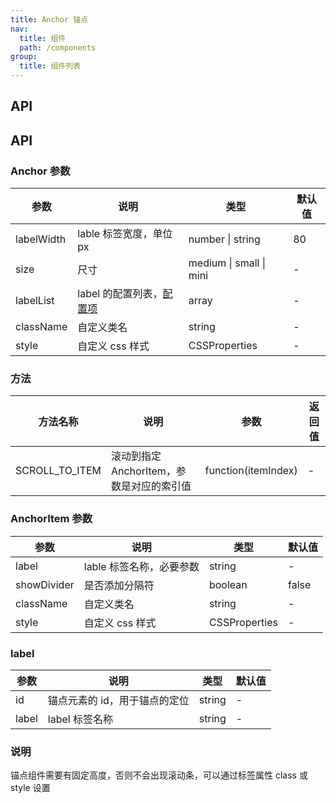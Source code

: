 ```yaml
---
title: Anchor 锚点
nav:
  title: 组件
  path: /components
group:
  title: 组件列表
---
```


## API

## API

### Anchor 参数

| 参数       | 说明                               | 类型                    | 默认值 |
| ---------- | ---------------------------------- | ----------------------- | ------ |
| labelWidth | lable 标签宽度，单位 px            | number \| string        | 80     |
| size       | 尺寸                               | medium \| small \| mini | -      |
| labelList  | label 的配置列表，[配置项](#label) | array                   | -      |
| className  | 自定义类名                         | string                  | -      |
| style      | 自定义 css 样式                    | CSSProperties           | -      |

### 方法

| 方法名称       | 说明                                      | 参数                | 返回值 |
| -------------- | ----------------------------------------- | ------------------- | ------ |
| SCROLL_TO_ITEM | 滚动到指定 AnchorItem，参数是对应的索引值 | function(itemIndex) | -      |

### AnchorItem 参数

| 参数        | 说明                     | 类型          | 默认值 |
| ----------- | ------------------------ | ------------- | ------ |
| label       | lable 标签名称，必要参数 | string        | -      |
| showDivider | 是否添加分隔符           | boolean       | false  |
| className   | 自定义类名               | string        | -      |
| style       | 自定义 css 样式          | CSSProperties | -      |

### label

| 参数  | 说明                          | 类型   | 默认值 |
| ----- | ----------------------------- | ------ | ------ |
| id    | 锚点元素的 id，用于锚点的定位 | string | -      |
| label | label 标签名称                | string | -      |

### 说明

锚点组件需要有固定高度，否则不会出现滚动条，可以通过标签属性 class 或 style 设置
